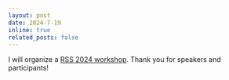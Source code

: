 ```yaml
---
layout: post
date: 2024-7-19
inline: true
related_posts: false
---
```


I will organize a [RSS 2024 workshop](https://nature-bots.github.io). Thank you for speakers and participants!